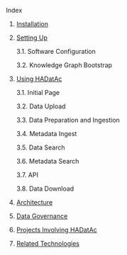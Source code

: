 Index

1. [Installation](https://github.com/paulopinheiro1234/hadatac/wiki/HADatAc-User-Guide#1-installing-hadatac)
2. [Setting Up](https://github.com/paulopinheiro1234/hadatac/wiki/HADatAc-User-Guide#2-setting-up-hadatac)

    3.1. Software Configuration
    
    3.2. Knowledge Graph Bootstrap 
    
3. [Using HADatAc](https://github.com/paulopinheiro1234/hadatac/wiki/HADatAc-User-Guide#3-using-hadatac)

    3.1. Initial Page
    
    3.2. Data Upload 
    
    3.3. Data Preparation and Ingestion
    
    3.4. Metadata Ingest
    
    3.5. Data Search
    
    3.6. Metadata Search
    
    3.7. API
    
    3.8. Data Download

4. [Architecture](https://github.com/paulopinheiro1234/hadatac/wiki/HADatAc-User-Guide#4-architecture)
5. [Data Governance](https://github.com/paulopinheiro1234/hadatac/wiki/HADatAc-User-Guide#5-data-governance)
6. [Projects Involving HADatAc](https://github.com/paulopinheiro1234/hadatac/wiki/HADatAc-User-Guide#6-projects-involved-with-hadatac)
7. [Related Technologies](https://github.com/paulopinheiro1234/hadatac/wiki/HADatAc-User-Guide#7-other-products-and-technologies-related-to-hadatac) 